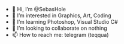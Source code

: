 - 👋 Hi, I’m @SebasHole
- 👀 I’m interested in Graphics, Art, Coding
- 🌱 I’m learning Photoshop, Visual Studio C#
- 💞️ I’m looking to collaborate on nothing
- 📫 How to reach me: telegram (teqqua)

<!---
SebasHole/SebasHole is a ✨ special ✨ repository because its `README.md` (this file) appears on your GitHub profile.
You can click the Preview link to take a look at your changes.
--->
